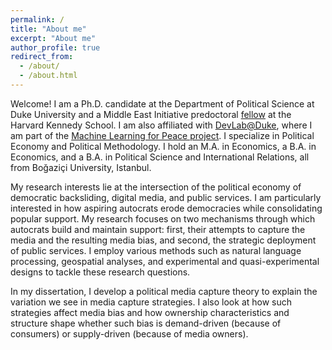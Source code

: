 ```yaml
---
permalink: /
title: "About me"
excerpt: "About me"
author_profile: true
redirect_from: 
  - /about/
  - /about.html
---
```


Welcome! I am a Ph.D. candidate at the Department of Political Science at Duke University and a Middle East Initiative predoctoral [fellow](https://www.belfercenter.org/person/serkant-adiguzel) at the Harvard Kennedy School. I am also affiliated with [DevLab@Duke](https://www.devlabduke.com), where I am part of the [Machine Learning for Peace project](https://www.devlabduke.com/machinelearningforpeace). I specialize in Political Economy and Political Methodology. I hold an M.A. in Economics, a B.A. in Economics, and a B.A. in Political Science and International Relations, all from Boğaziçi University, Istanbul.

My research interests lie at the intersection of the political economy of democratic backsliding, digital media, and public services. I am particularly interested in how aspiring autocrats erode democracies while consolidating popular support. My research focuses on two mechanisms through which autocrats build and maintain support: first, their attempts to capture the media and the resulting media bias, and second, the strategic deployment of public services. I employ various methods such as natural language processing, geospatial analyses, and experimental and quasi-experimental designs to tackle these research questions.


In my dissertation, I develop a political media capture theory to explain the variation we see in media capture strategies. I also look at how such strategies affect media bias and how ownership characteristics and structure shape whether such bias is demand-driven (because of consumers) or supply-driven (because of media owners). 
